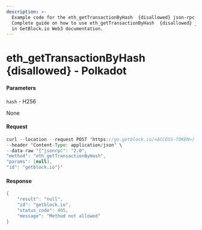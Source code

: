 ```yaml
---
description: >-
  Example code for the eth_getTransactionByHash  {disallowed} json-rpc method.
  Сomplete guide on how to use eth_getTransactionByHash  {disallowed} json-rpc
  in GetBlock.io Web3 documentation.
---
```


# eth\_getTransactionByHash {disallowed} - Polkadot

#### Parameters

`hash` - H256

None

#### Request

```java
curl --location --request POST 'https://go.getblock.io/<ACCESS-TOKEN>/' \
--header 'Content-Type: application/json' \
--data-raw '{"jsonrpc": "2.0",
"method": "eth_getTransactionByHash",
"params": [null],
"id": "getblock.io"}'
```

#### Response

```java
{
    "result": "null",
    "id": "getblock.io",
    "status_code": 405,
    "message": "Method not allowed"
}
```
